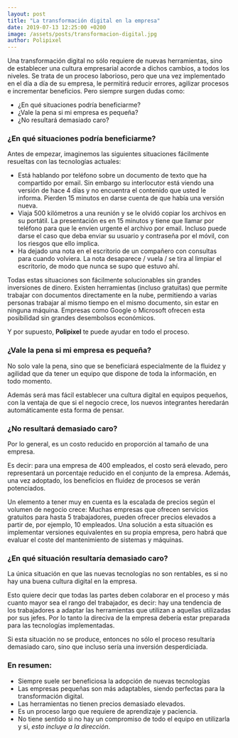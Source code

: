 ```yaml
---
layout: post
title: "La transformación digital en la empresa"
date: 2019-07-13 12:25:00 +0200
image: /assets/posts/transformacion-digital.jpg
author: Polipixel
---
```


Una transformación digital no sólo requiere de nuevas herramientas, sino de establecer una cultura empresarial acorde a dichos cambios, a todos los niveles. Se trata de un proceso laborioso, pero que una vez implementado en el día a día de su empresa, le permitirá reducir errores, agilizar procesos e incrementar beneficios. Pero siempre surgen dudas como:

* ¿En qué situaciones podría beneficiarme?
* ¿Vale la pena si mi empresa es pequeña?
* ¿No resultará demasiado caro?

### ¿En qué situaciones podría beneficiarme?

Antes de empezar, imaginemos las siguientes situaciones fácilmente resueltas con las tecnologías actuales:

* Está hablando por teléfono sobre un documento de texto que ha compartido por email. Sin embargo su interlocutor está viendo una versión de hace 4 días y no encuentra el contenido que usted le informa. Pierden 15 minutos en darse cuenta de que había una versión nueva.
* Viaja 500 kilómetros a una reunión y se le olvidó copiar los archivos en su portátil. La presentación es en 15 minutos y tiene que llamar por teléfono para que le envíen urgente el archivo por email. Incluso puede darse el caso que deba enviar su usuario y contraseña por el móvil, con los riesgos que ello implica.
* Ha dejado una nota en el escritorio de un compañero con consultas para cuando volviera. La nota desaparece / vuela / se tira al limpiar el escritorio, de modo que nunca se supo que estuvo ahí.

Todas estas situaciones son fácilmente solucionables sin grandes inversiones de dinero. Existen herramientas (incluso gratuitas) que permite trabajar con documentos directamente en la nube, permitiendo a varias personas trabajar al mismo tiempo en el mismo documento, sin estar en ninguna máquina. Empresas como Google o Microsoft ofrecen esta posibilidad sin grandes desembolsos económicos.

Y por supuesto, **Polipixel** te puede ayudar en todo el proceso.

### ¿Vale la pena si mi empresa es pequeña?

No solo vale la pena, sino que se beneficiará especialmente de la fluidez y agilidad que da tener un equipo que dispone de toda la información, en todo momento.

Además será mas fácil establecer una cultura digital en equipos pequeños, con la ventaja de que si el negocio crece, los nuevos integrantes heredarán automáticamente esta forma de pensar.

### ¿No resultará demasiado caro?

Por lo general, es un costo reducido en proporción al tamaño de una empresa.

Es decir: para una empresa de 400 empleados, el costo será elevado, pero representará un porcentaje reducido en el conjunto de la empresa. Además, una vez adoptado, los beneficios en fluidez de procesos se verán potenciados.

Un elemento a tener muy en cuenta es la escalada de precios según el volumen de negocio crece: Muchas empresas que ofrecen servicios gratuitos para hasta 5 trabajadores, pueden ofrecer precios elevados a partir de, por ejemplo, 10 empleados. Una solución a esta situación es implementar versiones equivalentes en su propia empresa, pero habrá que evaluar el coste del mantenimiento de sistemas y máquinas.

### ¿En qué situación resultaría demasiado caro?

La única situación en que las nuevas tecnologías no son rentables, es si no hay una buena cultura digital en la empresa.

Esto quiere decir que todas las partes deben colaborar en el proceso y más cuanto mayor sea el rango del trabajador, es decir: hay una tendencia de los trabajadores a adaptar las herramientas que utilizan a aquellas utilizadas por sus jefes. Por lo tanto la direciva de la empresa debería estar preparada para las tecnologías implementadas.

Si esta situación no se produce, entonces no sólo el proceso resultaría demasiado caro, sino que incluso sería una inversión desperdiciada.

### En resumen:

* Siempre suele ser beneficiosa la adopción de nuevas tecnologías
* Las empresas pequeñas son más adaptables, siendo perfectas para la transformación digital.
* Las herramientas no tienen precios demasiado elevados.
* Es un proceso largo que requiere de aprendizaje y paciencia.
* No tiene sentido si no hay un compromiso de todo el equipo en utilizarla y si, *esto incluye a la dirección*.
